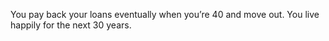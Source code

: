 You pay back your loans eventually when you’re 40 and move out. You live happily for the next 30 years.